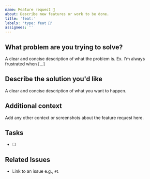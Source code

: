 ```yaml
---
name: Feature request 🔨
about: Describe new features or work to be done.
title: 'feat:'
labels: 'type: feat 🔨'
assignees: ''
---
```


## What problem are you trying to solve?

A clear and concise description of what the problem is. Ex. I'm always frustrated when [...]

## Describe the solution you'd like

A clear and concise description of what you want to happen.

## Additional context

Add any other context or screenshots about the feature request here.

## Tasks

- [ ]

## Related Issues

- Link to an issue e.g., `#1`
